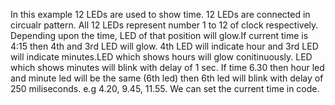 In this example 12 LEDs are used to show  time.  12 LEDs are connected in circualr pattern. All 12 LEDs represent number 1 to 12 of clock respectively. Depending upon the time, LED of that position will glow.If current time is 4:15 then 4th and 3rd LED will glow. 4th LED will indicate hour and 3rd LED will indicate minutes.LED which shows hours will glow conitinuously. LED which shows minutes will blink with delay of 1 sec. If time 6.30 then hour led and minute led will be the same (6th led) then 6th led will blink with delay of 250 miliseconds. e.g 4.20, 9.45, 11.55. We can set the current time in code.
